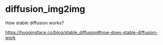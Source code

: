 # diffusion_img2img

How stable diffusion works?

https://huggingface.co/blog/stable_diffusion#how-does-stable-diffusion-work
